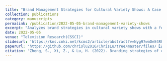 ```yaml
---
title: "Brand Management Strategies for Cultural Variety Shows: A Case Study of 'Readers'"
collection: publications
category: manuscripts
permalink: /publication/2022-05-05-brand-management-variety-shows
excerpt: "Analyzes brand strategies in cultural variety shows with a focus on the series 'Readers,' emphasizing multi-dimensional branding and cross-promotion approaches."
date: 2022-05-05
venue: "Television Research(CSSCI)"
slidesurl: 'https://kns.cnki.net/kcms2/article/abstract?v=Nyg97wmOeE4RkjZV7-4JdIyhsQJQHs1eM3GwzM-xOdPvifljG9U7KihsaxdirXXtbrfJ3KioFqkX7IPm_rairDVLSnQZ_S8x1aHr2kVWuPsRcHkTqvofv7I8K5Od9reg3cu3zKjRCHIPHovBWTFnFum5Rr1VIMQZIl8SkhZ6BRyP7qwFJiY8yhFdoPpf7SJB&uniplatform=NZKPT&language=CHS'
paperurl: 'https://github.com/chrislu2016/ChrisLu/tree/master/files/【2022】【电视研究】文化类综艺节目的品牌化经营策略——以《朗读者》为例.pdf'
citation: "Zheng, S., Xi, Z., & Lu, H. (2022). Branding strategies of cultural variety shows: A case study of The Reader. Television Research, (05), 80-82."
---
```

